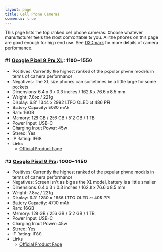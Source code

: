 ```yaml
---
layout: page
title: Cell Phone Cameras
comments: true
---
```


This page lists the top ranked cell phone cameras. Choose whatever manufacturer feels the most comfortable to you. All the phones on this page are good enough for high end use. See [DXOmark](https://www.dxomark.com/smartphones/) for more details of camera performance.

### #1 [Google Pixel 9 Pro XL](https://www.amazon.com/Google-Pixel-Pro-XL-Smartphone/dp/B0D7HSJ7ZP?crid=3UIQYDRYY0K8F&dib=eyJ2IjoiMSJ9.O9Hqo1tiQ6ThQtkeaw4ka3OeW95ijWZWokDDSrAN256kIUIjgT5E2iDX76BuEgwEkDTJrd_iI3iLQIgFCa-tgT1kaqntcR7N4KidC6poIbu7dPoJmeHmULnXQ5LYtrD2Du-86wtpePP8pccAcUqqAGpS1S7POyM1MOF4BXaEgj3kIsIeqTNEEbiK2C9ULqZ7p5Twp8UY7IqoEQ3Gn84dgqUDx_inbE9Hrp74V4TI3io.N_eDNpz4cfWvg5eLf9cFCghJpsXfX0tmmdBRxZBEZyk&dib_tag=se&keywords=pixel%2B9%2Bpro%2Bxl&qid=1726199074&sprefix=pixel%2B9%2Bpro%2Bxl%2B%2Caps%2C245&sr=8-1-spons&ufe=app_do%3Aamzn1.fos.1740e8b9-be2d-46a4-a376-9d8efb903409&sp_csd=d2lkZ2V0TmFtZT1zcF9hdGY&th=1&linkCode=ll1&tag=rankingspea01-20&linkId=f50beacf79ac7f8ab6656e0f97b6cfe3&language=en_US&ref_=as_li_ss_tl): $1100-$1550

- Positives: Currently the highest ranked of the popular phone models in terms of camera performance
- Negatives: The XL size phones can sometimes be a little large for some pockets
- Dimensions: 6.4 x 3 x 0.3 inches / 162.8 x 76.6 x 8.5 mm
- Weight: 7.8oz / 221g
- Display: 6.8" 1344 x 2992 LTPO OLED at 486 PPI
- Battery Capacity: 5060 mAh
- Ram: 16GB
- Memory: 128 GB / 256 GB / 512 GB / 1 TB
- Power Input: USB-C 
- Charging Input Power: 45w
- Stereo: Yes
- IP Rating: IP68
- Links
    - [Official Product Page](https://store.google.com/us/product/pixel_9_pro)

### #2 [Google Pixel 9 Pro](https://www.amazon.com/Google-Pixel-Pro-Unlocked-Smartphone/dp/B0D7HVCD91?crid=2WRXDA897RWH6&dib=eyJ2IjoiMSJ9.WiiuMKA2ha-aRJizbUn49AhUv6-88oxlPmS5ksdh4Q-i72GitxPtI0DmVH-brihBe1zG3wEB3ZbrVIhPuSYm-1wQmrgNAfPMZFEWXJrzJSuu402r2LFhbrmMmpFX8cGPpFfwOxFDSCQN6COyN7qenWpm9zNgdm48kbiTwut6Fz42Ak_zrpwrMF0pm5d8kQtvRJWpP7lddmwyTeChcj2m7kD031UOMjTqplP3cdsp6B0.LiUkIbCWJ0VOAZEJZnDkG4rt35k_bheNEU7JobJBo_8&dib_tag=se&keywords=pixel%2B9%2Bpro&qid=1726200118&sprefix=pixel%2B9%2Bpro%2Caps%2C231&sr=8-1-spons&ufe=app_do%3Aamzn1.fos.1740e8b9-be2d-46a4-a376-9d8efb903409&sp_csd=d2lkZ2V0TmFtZT1zcF9hdGY&th=1&linkCode=ll1&tag=rankingspea01-20&linkId=675cf5f4ddbeeec8d8b346ba42d659e3&language=en_US&ref_=as_li_ss_tl): $1000-$1450

- Positives: Currently the highest ranked of the popular phone models in terms of camera performance
- Negatives: Screen isn't as big as the XL model, battery is a little smaller
- Dimensions: 6.4 x 3 x 0.3 inches / 162.8 x 76.6 x 8.5 mm
- Weight: 7.8oz / 221g
- Display: 6.3" 1280 x 2856 LTPO OLED at 495 PPI
- Battery Capacity: 4700 mAh
- Ram: 16GB
- Memory: 128 GB / 256 GB / 512 GB / 1 TB
- Power Input: USB-C 
- Charging Input Power: 45w
- Stereo: Yes
- IP Rating: IP68
- Links
    - [Official Product Page](https://store.google.com/us/product/pixel_9_pro)
